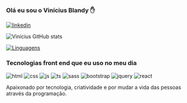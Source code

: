 ### Olá eu sou o Vinícius Blandy ✋

[![linkedin](https://img.shields.io/badge/LinkedIn-0077B5?style=for-the-badge&logo=linkedin&logoColor=white)](https://www.linkedin.com/in/vin%C3%ADcius-blandy-94b159264/)

![Vinícius GitHub stats](https://github-readme-stats.vercel.app/api?username=ecblandy&show_icons=true&theme=dracula)

[![Linguagens](https://github-readme-stats.vercel.app/api/top-langs/?username=ecblandy)](https://github.com/ecblandy/github-readme-stats)

### Tecnologias front end que eu uso no meu dia 

<div style="display: inline">
    <img align-items="center" alt="html" src="https://img.shields.io/badge/HTML5-E34F26?style=for-the-badge&logo=html5&logoColor=white"/>
    <img align-items="center" alt="css" src="https://img.shields.io/badge/CSS3-1572B6?style=for-the-badge&logo=css3&logoColor=white"/>
    <img align-items="center" alt="js" src="https://img.shields.io/badge/JavaScript-323330?style=for-the-badge&logo=javascript&logoColor=F7DF1E"/>
    <img align-items="center" alt="ts" src="https://img.shields.io/badge/TypeScript-007ACC?style=for-the-badge&logo=typescript&logoColor=white"/>
    <img align-items="center" alt="sass" src="https://img.shields.io/badge/Sass-CC6699?style=for-the-badge&logo=sass&logoColor=white"/>
    <img align-items="center" alt="bootstrap" src="https://img.shields.io/badge/Bootstrap-563D7C?style=for-the-badge&logo=bootstrap&logoColor=white"/>
    <img align-items="center" alt="jquery" src="https://img.shields.io/badge/jQuery-0769AD?style=for-the-badge&logo=jquery&logoColor=white"/>
    <img align-items="center" alt="react" src="https://img.shields.io/badge/React-20232A?style=for-the-badge&logo=react&logoColor=61DAFB"/>
</div><br>

Apaixonado por tecnologia, criatividade e por mudar a vida das pessoas através da programação.


